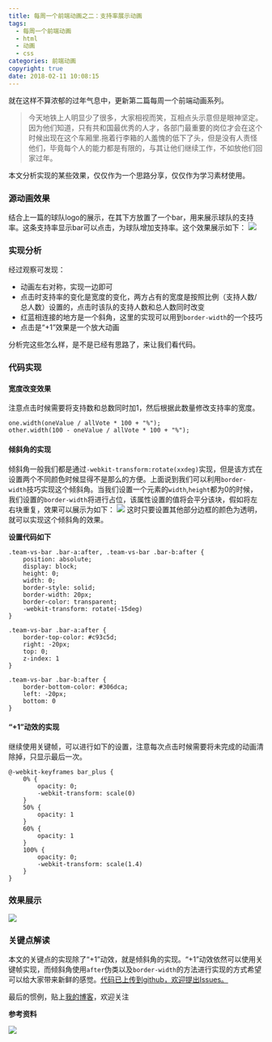 ```yaml
---
title: 每周一个前端动画之二：支持率展示动画
tags:
  - 每周一个前端动画
  - html
  - 动画
  - css
categories: 前端动画
copyright: true
date: 2018-02-11 10:08:15
---
```

就在这样不算浓郁的过年气息中，更新第二篇每周一个前端动画系列。

> 今天地铁上人明显少了很多，大家相视而笑，互相点头示意但是眼神坚定。因为他们知道，只有共和国最优秀的人才，各部门最重要的岗位才会在这个时候出现在这个车厢里.拖着行李箱的人羞愧的低下了头，但是没有人责怪他们，毕竟每个人的能力都是有限的，与其让他们继续工作，不如放他们回家过年。

本文分析实现的某些效果，仅仅作为一个思路分享，仅仅作为学习素材使用。
<!--more-->

### 源动画效果
结合上一篇的球队logo的展示，在其下方放置了一个bar，用来展示球队的支持率。这条支持率显示bar可以点击，为球队增加支持率。这个效果展示如下：
![](http://static.zhyjor.com/uc_vote.gif)

### 实现分析
经过观察可发现：
* 动画左右对称，实现一边即可
* 点击时支持率的变化是宽度的变化，两方占有的宽度是按照比例（支持人数/总人数）设置的，点击时该队的支持人数和总人数同时改变
* 红蓝相连接的地方是一个斜角，这里的实现可以用到`border-width`的一个技巧
* 点击是“+1”效果是一个放大动画

分析完这些怎么样，是不是已经有思路了，来让我们看代码。

### 代码实现
#### 宽度改变效果
注意点击时候需要将支持数和总数同时加1，然后根据此数量修改支持率的宽度。
```
one.width(oneValue / allVote * 100 + "%");
other.width(100 - oneValue / allVote * 100 + "%");
```

#### 倾斜角的实现
倾斜角一般我们都是通过`-webkit-transform:rotate(xxdeg)`实现，但是该方式在设置两个不同颜色时候显得不是那么的方便。上面说到我们可以利用`border-width`技巧实现这个倾斜角。当我们设置一个元素的`width`,`height`都为0的时候，我们设置的`border-width`将进行占位，该属性设置的值将会平分该块，假如将左右块重复，效果可以展示为如下：
![](http://static.zhyjor.com/border_width.png)
这时只要设置其他部分边框的颜色为透明，就可以实现这个倾斜角的效果。

**设置代码如下**

```
.team-vs-bar .bar-a:after, .team-vs-bar .bar-b:after {
    position: absolute;
    display: block;
    height: 0;
    width: 0;
    border-style: solid;
    border-width: 20px;
    border-color: transparent;
    -webkit-transform: rotate(-15deg)
}

.team-vs-bar .bar-a:after {
    border-top-color: #c93c5d;
    right: -20px;
    top: 0;
    z-index: 1
}

.team-vs-bar .bar-b:after {
    border-bottom-color: #306dca;
    left: -20px;
    bottom: 0
}
```
#### “+1”动效的实现
继续使用关键帧，可以进行如下的设置，注意每次点击时候需要将未完成的动画清除掉，只显示最后一次。
```
@-webkit-keyframes bar_plus {
    0% {
        opacity: 0;
        -webkit-transform: scale(0)
    }
    50% {
        opacity: 1
    }
    60% {
        opacity: 1
    }
    100% {
        opacity: 0;
        -webkit-transform: scale(1.4)
    }
}
```

### 效果展示
![](http://static.zhyjor.com/my_vote.gif)

### 关键点解读
本文的关键点的实现除了“+1”动效，就是倾斜角的实现。“+1”动效依然可以使用关键帧实现，而倾斜角使用`after`伪类以及`border-width`的方法进行实现的方式希望可以给大家带来新鲜的感觉。[代码已上传到github，欢迎提出Issues。](https://github.com/zhyjor/animation-css-demos.git)

最后的惯例，贴上[我的博客](https://github.com/zhyjor/homepage-index)，欢迎关注

**参考资料**
[]()





![](http://static.zhyjor.com/wexin.png)
